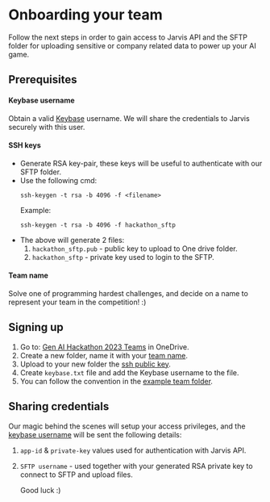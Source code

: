 # Onboarding your team

Follow the next steps in order to gain access to Jarvis API and the SFTP folder for uploading sensitive or company related data to power up your AI game.

## Prerequisites
#### Keybase username
Obtain a valid [Keybase](https://keybase.io/) username. We will share the credentials to Jarvis securely with this user.

#### SSH keys
- Generate RSA key-pair, these keys will be useful to authenticate with our SFTP folder.
- Use the following cmd:  
  ```
  ssh-keygen -t rsa -b 4096 -f <filename>  
  ```  
  Example:  
  ```
  ssh-keygen -t rsa -b 4096 -f hackathon_sftp
  ```  
- The above will generate 2 files:
    1. `hackathon_sftp.pub` - public key to upload to One drive folder.
    2. `hackathon_sftp` - private key used to login to the SFTP.
       
#### Team name
Solve one of programming hardest challenges, and decide on a name to represent your team in the competition! :)

## Signing up

1. Go to: [Gen AI Hackathon 2023 Teams](https://payuglobal-my.sharepoint.com/:f:/g/personal/alex_ugol_payu_com/EgFom9-l_VtAj74LFA3jzMABylhi_i2sthuYOapr9Y-Pmw?e=uECjjN) in OneDrive.
2. Create a new folder, name it with your [team name](#team-name).
3. Upload to your new folder the [ssh public key](#ssh-keys).
4. Create `keybase.txt` file and add the Keybase username to the file.
5. You can follow the convention in the [example team folder](https://payuglobal-my.sharepoint.com/:f:/g/personal/alex_ugol_payu_com/EgFom9-l_VtAj74LFA3jzMABylhi_i2sthuYOapr9Y-Pmw?e=uECjjN).
## Sharing credentials
Our magic behind the scenes will setup your access privileges, and the [keybase username](#keybase-username) will be sent the following details:  
1. `app-id` & `private-key` values used for authentication with Jarvis API.  
2. `SFTP username` - used together with your generated RSA private key to connect to SFTP and upload files.  

   Good luck :)